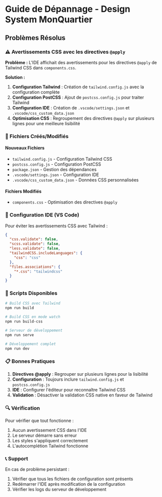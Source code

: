 # Guide de Dépannage - Design System MonQuartier

## Problèmes Résolus

### ⚠️ Avertissements CSS avec les directives `@apply`

**Problème :** L'IDE affichait des avertissements pour les directives `@apply` de Tailwind CSS dans `components.css`.

**Solution :** 
1. **Configuration Tailwind** : Création de `tailwind.config.js` avec la configuration complète
2. **Configuration PostCSS** : Ajout de `postcss.config.js` pour traiter Tailwind
3. **Configuration IDE** : Création de `.vscode/settings.json` et `.vscode/css_custom_data.json`
4. **Optimisation CSS** : Regroupement des directives `@apply` sur plusieurs lignes pour une meilleure lisibilité

### 📁 Fichiers Créés/Modifiés

#### Nouveaux Fichiers
- `tailwind.config.js` - Configuration Tailwind CSS
- `postcss.config.js` - Configuration PostCSS
- `package.json` - Gestion des dépendances
- `.vscode/settings.json` - Configuration IDE
- `.vscode/css_custom_data.json` - Données CSS personnalisées

#### Fichiers Modifiés
- `components.css` - Optimisation des directives `@apply`

### 🔧 Configuration IDE (VS Code)

Pour éviter les avertissements CSS avec Tailwind :

```json
{
  "css.validate": false,
  "scss.validate": false,
  "less.validate": false,
  "tailwindCSS.includeLanguages": {
    "css": "css"
  },
  "files.associations": {
    "*.css": "tailwindcss"
  }
}
```

### 🚀 Scripts Disponibles

```bash
# Build CSS avec Tailwind
npm run build

# Build CSS en mode watch
npm run build-css

# Serveur de développement
npm run serve

# Développement complet
npm run dev
```

### 📋 Bonnes Pratiques

1. **Directives @apply** : Regrouper sur plusieurs lignes pour la lisibilité
2. **Configuration** : Toujours inclure `tailwind.config.js` et `postcss.config.js`
3. **IDE** : Configurer l'éditeur pour reconnaître Tailwind CSS
4. **Validation** : Désactiver la validation CSS native en faveur de Tailwind

### 🔍 Vérification

Pour vérifier que tout fonctionne :
1. Aucun avertissement CSS dans l'IDE
2. Le serveur démarre sans erreur
3. Les styles s'appliquent correctement
4. L'autocomplétion Tailwind fonctionne

### 📞 Support

En cas de problème persistant :
1. Vérifier que tous les fichiers de configuration sont présents
2. Redémarrer l'IDE après modification de la configuration
3. Vérifier les logs du serveur de développement